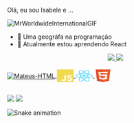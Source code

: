 Olá, eu sou Isabele e ...

![MrWorldwideInternationalGIF](https://github.com/user-attachments/assets/cd9453eb-86ba-4062-b619-cbf195e9d59b)

- 🔭 Uma geográfa na programação
- 🌱 Atualmente estou aprendendo React

<div align="center">
  <a href="https://github.com/Isabele4543">
  <img height="180em" src="https://github-readme-stats.vercel.app/api?username=Isabele4543&show_icons=true&theme=dracula&include_all_commits=true&count_private=true"/>
  <img height="170em" src="https://github-readme-stats.vercel.app/api/top-langs/?username=Isabele4543&layout=compact&langs_count=7&theme=dracula"/>
</div>

  <div style="display: inline_block"><br>
       <img align="center" alt="Mateus-HTML" height="30" width="40" src="https://cdn.jsdelivr.net/gh/devicons/devicon@latest/icons/python/python-original.svg">
     <img align="center" alt="Mateus-Js" height="30" width="40" src="https://raw.githubusercontent.com/devicons/devicon/master/icons/javascript/javascript-plain.svg">
  <img align="center" alt="Mateus-Ts" height="30" width="40" src="https://raw.githubusercontent.com/devicons/devicon/master/icons/react/react-original.svg">
  <img align="center" alt="Mateus-HTML" height="30" width="40" src="https://raw.githubusercontent.com/devicons/devicon/master/icons/html5/html5-original.svg">
  
 ##
  
  <div> 
  <a href = "mailto:isabele45tenorio@gmail.com"><img src="https://img.shields.io/badge/-Gmail-%23333?style=for-the-badge&logo=gmail&logoColor=white" target="_blank"></a>
  <a href="AQUI VAI O LINK DO LINKEDIM" target="_blank"><img src="https://img.shields.io/badge/-LinkedIn-%230077B5?style=for-the-badge&logo=linkedin&logoColor=white" target="_blank"></a> 
 
  ![Snake animation](https://github.com/Isabele4543/Isabele4543/blob/output/github-contribution-grid-snake.svg)
 
</div>
